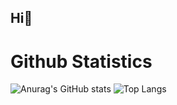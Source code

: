 ## Hi👋

# Github  Statistics
![Anurag's GitHub stats](https://github-readme-stats.vercel.app/api?username=Vladis1av-code) ![Top Langs](https://github-readme-stats.vercel.app/api/top-langs/?username=Vladis1av-code&exclude_repo=github-readme-stats,anuraghazra.github.io)

  

